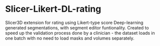 # Slicer-Likert-DL-rating
Slicer3D extension for rating using Likert-type score Deep-learning generated segmentations, with segment editor funtionality. Created to speed up the validation process done by a clinician - the dataset loads in one batch with no need to load masks and volumes separately. 
